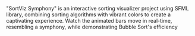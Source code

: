 "SortViz Symphony" is an interactive sorting visualizer project using SFML library, combining sorting algorithms with vibrant colors to create a captivating experience. Watch the animated bars move in real-time, resembling a symphony, while demonstrating Bubble Sort's efficiency
